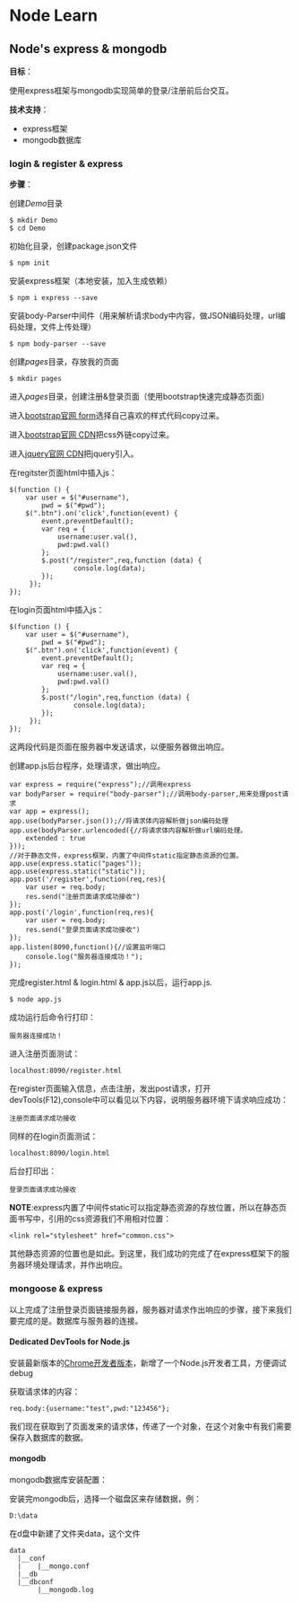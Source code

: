  # Node Learn

 ## Node's express & mongodb
**目标**：

使用express框架与mongodb实现简单的登录/注册前后台交互。

**技术支持**：

-   express框架
-   mongodb数据库

### login & register & express

**步骤**：

创建*Demo*目录

    $ mkdir Demo
    $ cd Demo

初始化目录，创建package.json文件

    $ npm init

安装express框架（本地安装，加入生成依赖）

    $ npm i express --save

安装body-Parser中间件（用来解析请求body中内容，做JSON编码处理，url编码处理，文件上传处理）

    $ npm body-parser --save

创建*pages*目录，存放我的页面

    $ mkdir pages

进入*pages*目录，创建注册&登录页面（使用bootstrap快速完成静态页面）

进入[bootstrap官网 form](http://getbootstrap.com/css/#forms "表单代码")选择自己喜欢的样式代码copy过来。

进入[bootstrap官网 CDN](http://getbootstrap.com/getting-started/#download "css外链")把css外链copy过来。

进入[jquery官网 CDN](https://code.jquery.com/ "jquery")把jquery引入。

在regitster页面html中插入js：

    $(function () {
        var user = $("#username"),
            pwd = $("#pwd");
        $(".btn").on('click',function(event) {
            event.preventDefault();
            var req = {
                username:user.val(),
                pwd:pwd.val()
            };
            $.post("/register",req,function (data) {
                    console.log(data);
            });
         });
    });

在login页面html中插入js：

    $(function () {
        var user = $("#username"),
            pwd = $("#pwd");
        $(".btn").on('click',function(event) {
            event.preventDefault();
            var req = {
                username:user.val(),
                pwd:pwd.val()
            };
            $.post("/login",req,function (data) {
                    console.log(data);
            });
         });
    });

这两段代码是页面在服务器中发送请求，以便服务器做出响应。

创建app.js后台程序，处理请求，做出响应。

    var express = require("express");//调用express
    var bodyParser = require("body-parser");//调用body-parser,用来处理post请求
    var app = express();
    app.use(bodyParser.json());//将请求体内容解析做json编码处理
    app.use(bodyParser.urlencoded({//将请求体内容解析做url编码处理。
        extended : true
    }));
    //对于静态文件，express框架，内置了中间件static指定静态资源的位置。
    app.use(express.static("pages"));
    app.use(express.static("static"));
    app.post('/register',function(req,res){
        var user = req.body;
        res.send("注册页面请求成功接收")
    });
    app.post('/login',function(req,res){
        var user = req.body;
        res.send("登录页面请求成功接收")
    });
    app.listen(8090,function(){//设置监听端口
        console.log("服务器连接成功！");
    });

完成register.html & login.html & app.js以后，运行app.js.

    $ node app.js

成功运行后命令行打印：

    服务器连接成功！

进入注册页面测试：

    localhost:8090/register.html

在register页面输入信息，点击注册，发出post请求，打开devTools(F12),console中可以看见以下内容，说明服务器环境下请求响应成功：

    注册页面请求成功接收

同样的在login页面测试：

    localhost:8090/login.html

后台打印出：

    登录页面请求成功接收

**NOTE**:express内置了中间件static可以指定静态资源的存放位置，所以在静态页面书写中，引用的css资源我们不用相对位置：

    <link rel="stylesheet" href="common.css">

其他静态资源的位置也是如此。到这里，我们成功的完成了在express框架下的服务器环境处理请求，并作出响应。

### mongoose & express

以上完成了注册登录页面链接服务器，服务器对请求作出响应的步骤，接下来我们要完成的是。数据库与服务器的连接。

#### Dedicated DevTools for Node.js

安装最新版本的[Chrome开发者版本](https://api.shuax.com/tools/getchrome 'Chrome离线安装包')，新增了一个Node.js开发者工具，方便调试debug

获取请求体的内容：

    req.body:{username:"test",pwd:"123456"};

我们现在获取到了页面发来的请求体，传递了一个对象，在这个对象中有我们需要保存入数据库的数据。

#### mongodb

mongodb数据库安装配置：

安装完mongodb后，选择一个磁盘区来存储数据，例：

    D:\data

在d盘中新建了文件夹data，这个文件

    data
      |__conf
      |    |__mongo.conf
      |__db
      |__dbconf
           |__mongodb.log



